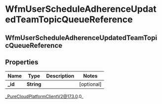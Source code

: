 # WfmUserScheduleAdherenceUpdatedTeamTopicQueueReference

## WfmUserScheduleAdherenceUpdatedTeamTopicQueueReference

## Properties

|Name | Type | Description | Notes|
|------------ | ------------- | ------------- | -------------|
| **_id** | **String** |  | [optional] |



_PureCloudPlatformClientV2@173.0.0_
